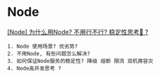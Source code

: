 
# Node


[[Node] 为什么用Node? 不用行不行? 稳定性思考🤔 ?](https://zhuanlan.zhihu.com/p/139010385)

```
1. Node 使用场景? 优劣势?
2. 不用Node, 有些问题怎么解决?
3. 如何保证Node服务的稳定性? 降级 熔断 限流 双机房容灾
4. Node高并发思考 ?
```